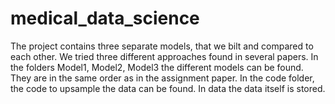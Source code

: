# medical_data_science

The project contains three separate models, that we bilt and compared to each other. We tried three different approaches found in several papers. In the folders Model1, Model2, Model3 the different models can be found. They are in the same order as in the assignment paper. In the code folder, the code to upsample the data can be found. In data the data itself is stored.